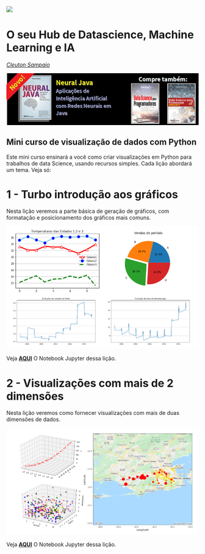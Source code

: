 ![](./logo_fundo_branco.png)
# O seu Hub de Datascience, Machine Learning e IA
[*Cleuton Sampaio*](https://github.com/cleuton)

[![](./banner_livros2.png)](https://www.lcm.com.br/site/#livros/busca?term=cleuton)

## Mini curso de visualização de dados com Python

Este mini curso ensinará a você como criar visualizações em Python para trabalhos de data Science, usando recursos simples. Cada lição abordará um tema. Veja só: 

# 1 - Turbo introdução aos gráficos

Nesta lição veremos a parte básica de geração de gráficos, com formatação e posicionamento dos gráficos mais comuns.

![](./visualizacoes1.png)

Veja [**AQUI**](./data_visualization_python.ipynb) O Notebook Jupyter dessa lição.

# 2 - Visualizações com mais de 2 dimensões

Nesta lição veremos como fornecer visualizações com mais de duas dimensões de dados.

![](./vis2.png)

Veja [**AQUI**](./data_visualization_python_2.ipynb) O Notebook Jupyter dessa lição.